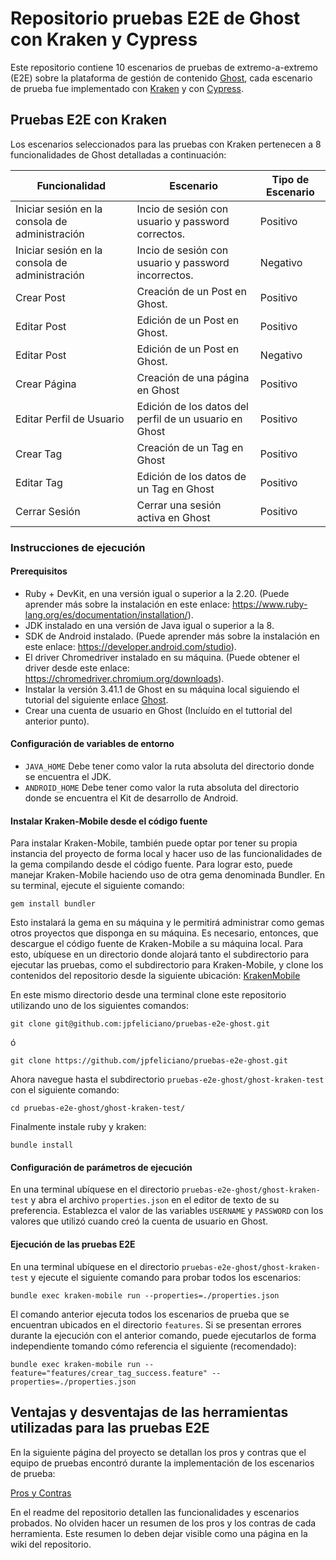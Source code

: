 # Repositorio pruebas E2E de Ghost con Kraken y Cypress

Este repositorio contiene 10 escenarios de pruebas de extremo-a-extremo (E2E) sobre la plataforma de gestión de contenido [Ghost](https://github.com/TryGhost/Ghost), cada escenario de prueba fue implementado con [Kraken](https://thesoftwaredesignlab.github.io/KrakenMobile/) y con [Cypress](https://www.cypress.io/). 

## Pruebas E2E con Kraken

Los escenarios seleccionados para las pruebas con Kraken pertenecen a 8 funcionalidades de Ghost detalladas a continuación:

| Funcionalidad | Escenario | Tipo de Escenario |
| ------------- | ------------- | ------------- |
| Iniciar sesión en la consola de administración | Incio de sesión con usuario y password correctos. | Positivo |
| Iniciar sesión en la consola de administración | Incio de sesión con usuario y password incorrectos. | Negativo |
| Crear Post | Creación de un Post en Ghost. | Positivo |
| Editar Post | Edición de un Post en Ghost. | Positivo |
| Editar Post | Edición de un Post en Ghost. | Negativo |
| Crear Página | Creación de una página en Ghost | Positivo |
| Editar Perfil de Usuario | Edición de los datos del perfil de un usuario en Ghost | Positivo |
| Crear Tag | Creación de un Tag en Ghost | Positivo |
| Editar Tag | Edición de los datos de un Tag en Ghost | Positivo |
| Cerrar Sesión | Cerrar una sesión activa en Ghost | Positivo |

### Instrucciones de ejecución

#### Prerequisitos

- Ruby + DevKit, en una versión igual o superior a la 2.20. (Puede aprender más sobre la instalación en este enlace: https://www.ruby-lang.org/es/documentation/installation/).
- JDK instalado en una versión de Java igual o superior a la 8.
- SDK de Android instalado. (Puede aprender más sobre la instalación en este enlace: https://developer.android.com/studio).
- El driver Chromedriver instalado en su máquina. (Puede obtener el driver desde este enlace: https://chromedriver.chromium.org/downloads).
- Instalar la versión 3.41.1 de Ghost en su máquina local siguiendo el tutorial del siguiente enlace [Ghost](https://misovirtual.virtual.uniandes.edu.co/codelabs/ghost-local-deployment/index.html#0).
- Crear una cuenta de usuario en Ghost (Incluído en el tuttorial del anterior punto).

#### Configuración de variables de entorno

- `JAVA_HOME` Debe tener como valor la ruta absoluta del directorio donde se encuentra el JDK.
- `ANDROID_HOME` Debe tener como valor la ruta absoluta del directorio donde se encuentra el Kit de desarrollo de Android.

#### Instalar Kraken-Mobile desde el código fuente

Para instalar Kraken-Mobile, también puede optar por tener su propia instancia del proyecto de forma local y hacer uso de las funcionalidades de la gema compilando desde el código fuente. Para lograr esto, puede manejar Kraken-Mobile haciendo uso de otra gema denominada Bundler. En su terminal, ejecute el siguiente comando:

`gem install bundler`

Esto instalará la gema en su máquina y le permitirá administrar como gemas otros proyectos que disponga en su máquina. Es necesario, entonces, que descargue el código fuente de Kraken-Mobile a su máquina local. Para esto, ubíquese en un directorio donde alojará tanto el subdirectorio para ejecutar las pruebas, como el subdirectorio para Kraken-Mobile, y clone los contenidos del repositorio desde la siguiente ubicación: [KrakenMobile](https://github.com/TheSoftwareDesignLab/KrakenMobile)

En este mismo directorio desde una terminal clone este repositorio utilizando uno de los siguientes comandos:

`git clone git@github.com:jpfeliciano/pruebas-e2e-ghost.git`

ó

`git clone https://github.com/jpfeliciano/pruebas-e2e-ghost.git`


Ahora navegue hasta el subdirectorio `pruebas-e2e-ghost/ghost-kraken-test` con el siguiente comando:

`cd pruebas-e2e-ghost/ghost-kraken-test/`

Finalmente instale ruby y kraken:

`bundle install`

#### Configuración de parámetros de ejecución

En una terminal ubíquese en el directorio `pruebas-e2e-ghost/ghost-kraken-test` y abra el archivo `properties.json` en el editor de texto de su preferencia. Establezca el valor de las variables `USERNAME` y `PASSWORD` con los valores que utilizó cuando creó la cuenta de usuario en Ghost.

#### Ejecución de las pruebas E2E

En una terminal ubíquese en el directorio `pruebas-e2e-ghost/ghost-kraken-test` y ejecute el siguiente comando para probar todos los escenarios:

`bundle exec kraken-mobile run --properties=./properties.json`

El comando anterior ejecuta todos los escenarios de prueba que se encuentran ubicados en el directorio `features`. Si se presentan errores durante la ejecución con el anterior comando, puede ejecutarlos de forma independiente tomando cómo referencia el siguiente (recomendado):

`bundle exec kraken-mobile run --feature="features/crear_tag_success.feature" --properties=./properties.json`

## Ventajas y desventajas de las herramientas utilizadas para las pruebas E2E

En la siguiente página del proyecto se detallan los pros y contras que el equipo de pruebas encontró durante la implementación de los escenarios de prueba:

[Pros y Contras]()

En el readme del repositorio detallen las funcionalidades y escenarios probados. No olviden hacer un resumen de los pros y los contras de cada herramienta. Este resumen lo deben dejar visible como una página en la wiki del repositorio.

